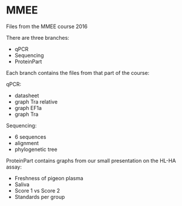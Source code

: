 # MMEE
Files from the MMEE course 2016

There are three branches:
- qPCR
- Sequencing
- ProteinPart

Each branch contains the files from that part of the course:

qPCR:
- datasheet
- graph Tra relative
- graph EF1a
- graph Tra

Sequencing:
- 6 sequences
- alignment
- phylogenetic tree

ProteinPart contains graphs from our small presentation on the HL-HA assay:
- Freshness of pigeon plasma
- Saliva
- Score 1 vs Score 2
- Standards per group
